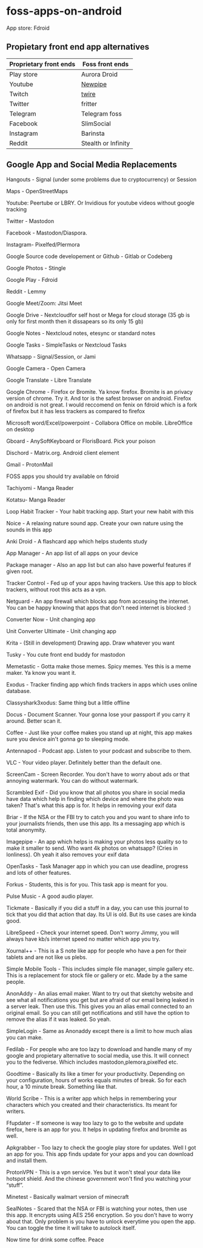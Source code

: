# foss-apps-on-android
App store: Fdroid

## Propietary front end app alternatives

|Proprietary front ends|Foss front ends|
|----------------------|---------------|
|Play store|Aurora Droid|
|Youtube|[Newpipe](https://github.com/TeamNewPipe/NewPipe)|
|Twitch|[twire](https://f-droid.org/packages/com.perflyst.twire)|
|Twitter|fritter|
|Telegram|Telegram foss|
|Facebook|SlimSocial|
|Instagram|Barinsta|
|Reddit|Stealth or Infinity|








## Google App and Social Media Replacements

Hangouts - Signal (under some problems due to cryptocurrency) or Session

Maps - OpenStreetMaps

Youtube: Peertube or LBRY. Or Invidious for youtube videos without google tracking

Twitter - Mastodon

Facebook - Mastodon/Diaspora.

Instagram- Pixelfed/Plermora

Google Source code developement or Github - Gitlab or Codeberg

Google Photos - Stingle

Google Play - Fdroid

Reddit - Lemmy

Google Meet/Zoom: Jitsi Meet

Google Drive - Nextcloudfor self host or Mega for cloud storage (35 gb is only for first month then it dissapears so its only 15 gb)

Google Notes - Nextcloud notes, etesync or standard notes

Google Tasks - SimpleTasks or Nextcloud Tasks

Whatsapp - Signal/Session, or Jami

Google Camera - Open Camera

Google Translate - Libre Translate

Google Chrome - Firefox or Bromite. Ya know firefox. Bromite is an privacy version of chrome. Try it. And tor is the safest browser on android. Firefox on android is not great. I would reccomend on fenix on fdroid which is a fork of firefox but it has less trackers as compared to firefox

Microsoft word/Excel/powerpoint - Collabora Office on mobile. LibreOffice on desktop

Gboard - AnySoftKeyboard or FlorisBoard. Pick your poison

Dischord - Matrix.org. Android client element

Gmail - ProtonMail

FOSS apps you should try available on fdroid

Tachiyomi - Manga Reader

Kotatsu- Manga Reader

Loop Habit Tracker - Your habit tracking app. Start your new habit with this

Noice - A relaxing nature sound app. Create your own nature using the sounds in this app

Anki Droid - A flashcard app which helps students study

App Manager - An app list of all apps on your device

Package manager - Also an app list but can also have powerful features if given root.

Tracker Control - Fed up of your apps having trackers. Use this app to block trackers, without root this acts as a vpn.

Netguard - An app firewall which blocks app from accessing the internet. You can be happy knowing that apps that don't need internet is blocked :)

Converter Now - Unit changing app

Unit Converter Ultimate - Unit changing app

Krita - (Still in development) Drawing app. Draw whatever you want

Tusky - You cute front end buddy for mastodon

Memetastic - Gotta make those memes. Spicy memes. Yes this is a meme maker. Ya know you want it.

Exodus - Tracker finding app which finds trackers in apps which uses online database.

Classyshark3xodus: Same thing but a little offline

Docus - Document Scanner. Your gonna lose your passport if you carry it around. Better scan it.

Coffee - Just like your coffee makes you stand up at night, this app makes sure you device ain't gonna go to sleeping mode. 

Antennapod - Podcast app. Listen to your podcast and subscribe to them.

VLC - Your video player. Definitely better than the default one.

ScreenCam - Screen Recorder. You don't have to worry about ads or that annoying watermark. You can do without watermark.

Scrambled Exif - Did you know that all photos you share in social media have data which help in finding which device and where the photo was taken? That's what this app is for. It helps in removing your exif data

Briar - If the NSA or the FBI try to catch you and you want to share info to your journalists friends, then use this app. Its a messaging app which is total anonymity.

Imagepipe - An app which helps is making your photos less quality so to make it smaller to send. Who want 4k photos on whatsapp? (Cries in lonliness). Oh yeah it also removes your exif data

OpenTasks - Task Manager app in which you can use deadline, progress and lots of other features.

Forkus - Students, this is for you. This task app is meant for you.

Pulse Music - A good audio player.

Tickmate - Basically if you did a stuff in a day, you can use this journal to tick that you did that action that day. Its UI is old. But its use cases are kinda good.

LibreSpeed - Check your internet speed. Don't worry Jimmy, you will always have kb/s internet speed no matter which app you try. 

Xournal++ - This is a S note like app for people who have a pen for their tablets and are not like us plebs.

Simple Mobile Tools - This includes simple file manager, simple gallery etc. This is a replacement for stock file or gallery or etc. Made by a the same people.

AnonAddy - An alias email maker. Want to try out that sketchy website and see what all notifications you get but are afraid of our email being leaked in a server leak. Then use this. This gives you an alias email connected to an original email. So you can still get notifications and still have the option to remove the alias if it was leaked. So yeah.

SimpleLogin - Same as Anonaddy except there is a limit to how much alias you can make.

Fedilab - For people who are too lazy to download and handle many of my google and propietary alternative to social media, use this. It will connect you to the fediverse. Which includes mastodon,plemora,pixelfed etc.

Goodtime - Basically its like a timer for your productivity. Depending on your configuration, hours of works equals minutes of break. So for each hour, a 10 minute break. Something like that. 

World Scribe - This is a writer app which helps in remembering your characters which you created and their characteristics. Its meant for writers.

Ffupdater - If someone is way too lazy to go to the website and update firefox, here is an app for you. It helps in updating firefox and bromite as well.

Apkgrabber - Too lazy to check the google play store for updates. Well I got an app for you. This app finds update for your apps and you can download and install them.

ProtonVPN - This is a vpn service. Yes but it won't steal your data like hotspot shield. And the chinese government won't find you watching your “stuff”.

Minetest - Basically walmart version of minecraft

SealNotes - Scared that the NSA or FBI is watching your notes, then use this app. It encrypts using AES 256 encryption. So you don't have to worry about that. Only problem is you have to unlock everytime you open the app. You can toggle the time it will take to autolock itself.

Now time for drink some coffee. Peace



